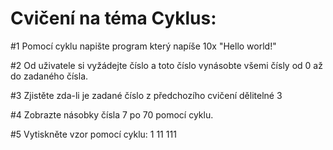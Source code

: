 # Cvičení na téma Cyklus:

#1 Pomocí cyklu napište program který napíše 10x "Hello world!"

#2 Od uživatele si vyžádejte číslo a toto číslo vynásobte všemi čísly od 0 až do zadaného čísla.

#3 Zjistěte zda-li je zadané číslo z předchozího cvičení dělitelné 3

#4 Zobrazte násobky čísla 7 po 70 pomocí cyklu.

#5 Vytiskněte vzor pomocí cyklu:
1
11
111